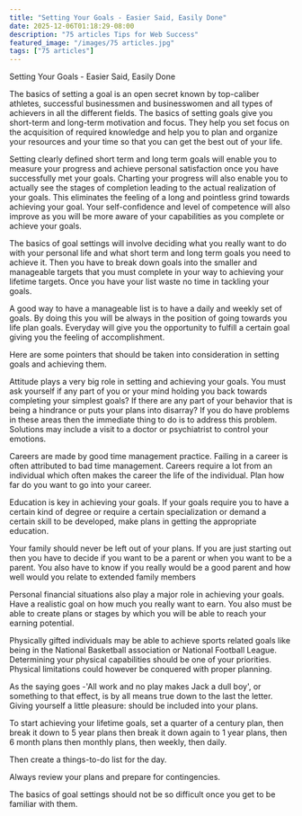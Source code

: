 ```yaml
---
title: "Setting Your Goals - Easier Said, Easily Done"
date: 2025-12-06T01:18:29-08:00
description: "75 articles Tips for Web Success"
featured_image: "/images/75 articles.jpg"
tags: ["75 articles"]
---
```


Setting Your Goals - Easier Said, Easily Done

The basics of setting a goal is an open secret known by top-caliber athletes, successful businessmen and businesswomen and all types of achievers in all the different fields. The basics of setting goals give you short-term and long-term motivation and focus. They help you set focus on the acquisition of required knowledge and help you to plan and organize your resources and your time so that you can get the best out of your life.

Setting clearly defined short term and long term goals will enable you to measure your progress and achieve personal satisfaction once you have successfully met your goals. Charting your progress will also enable you to actually see the stages of completion leading to the actual realization of your goals. This eliminates the feeling of a long and pointless grind towards achieving your goal. Your self-confidence and level of competence will also improve as you will be more aware of your capabilities as you complete or achieve your goals.
 
The basics of goal settings will involve deciding what you really want to do with your personal life and what short term and long term goals you need to achieve it. Then you have to break down goals into the smaller and manageable targets that you must complete in your way to achieving your lifetime targets. Once you have your list waste no time in tackling your goals.

A good way to have a manageable list is to have a daily and weekly set of goals. By doing this you will be always in the position of going towards you life plan goals. Everyday will give you the opportunity to fulfill a certain goal giving you the feeling of accomplishment.

Here are some pointers that should be taken into consideration in setting goals and achieving them.

Attitude plays a very big role in setting and achieving your goals. You must ask yourself  if any part of you or your mind holding you back towards completing your simplest goals? If there are any part of your behavior that is being a hindrance or puts your plans into disarray? If you do have problems in these areas then the immediate thing to do is to address this problem. Solutions may include a visit to a doctor or psychiatrist to control your emotions.
 
Careers are made by good time management practice. Failing in a career is often attributed to bad time management. Careers require a lot from an individual which often makes the career the life of the individual. Plan how far do you want to go into your career.

Education is key in achieving your goals. If your goals require you to have a certain kind of degree or require a certain specialization or demand a certain skill to be developed, make plans in getting the appropriate education.

Your family should never be left out of your plans. If you are just starting out then you have to decide if you want to be a parent or when you want to be a parent. You also have to know if you really would be a good parent and how well would you relate to extended family members

Personal financial situations also play a major role in achieving your goals. Have a realistic goal on how much you really want to earn. You also must be able to create plans or stages by which you will be able to reach your earning potential.

Physically gifted individuals may be able to achieve sports related goals like being in the National Basketball association or National Football League. Determining your physical capabilities should be one of your priorities. Physical limitations could however be conquered with proper planning.

As the saying goes -'All work and no play makes Jack a dull boy', or something to that effect, is by all means true down to the last the letter. Giving yourself a little pleasure: should be included into your plans.

To start achieving your lifetime goals, set a quarter of a century plan, then break it down to 5 year plans then break it down again to 1 year plans, then 6 month plans then monthly plans, then weekly, then daily.

Then create a things-to-do list for the day. 

Always review your plans and prepare for contingencies.

The basics of goal settings should not be so difficult once you get to be familiar with them.

